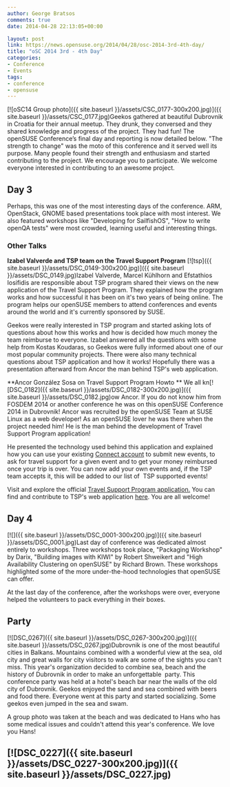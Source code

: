 ```yaml
---
author: George Bratsos
comments: true
date: 2014-04-28 22:13:05+00:00

layout: post
link: https://news.opensuse.org/2014/04/28/osc-2014-3rd-4th-day/
title: "oSC 2014 3rd - 4th Day"
categories:
- Conference
- Events
tags:
- conference
- opensuse
---
```

[![oSC14 Group photo]({{ site.baseurl }}/assets/CSC_0177-300x200.jpg)]({{ site.baseurl }}/assets/CSC_0177.jpg)Geekos gathered at beautiful Dubrovnik in Croatia for their annual meetup. They drunk, they conversed and they shared knowledge and progress of the project. They had fun! The openSUSE Conference’s final day and reporting is now detailed below. "The strength to change" was the moto of this conference and it served well its purpose. Many people found their strength and enthusiasm and started contributing to the project. We encourage you to participate. We welcome everyone interested in contributing to an awesome project.<!-- more -->


## Day 3


Perhaps, this was one of the most interesting days of the conference. ARM, OpenStack, GNOME based presentations took place with most interest. We also featured workshops like "Developing for SailfishOS", "How to write openQA tests" were most crowded, learning useful and interesting things.


### Other Talks


**Izabel Valverde and TSP team on the Travel Support Program**
[![tsp]({{ site.baseurl }}/assets/DSC_0149-300x200.jpg)]({{ site.baseurl }}/assets/DSC_0149.jpg)Izabel Valverde, Marcel Kühlhorn and Efstathios Iosifidis are responsible about TSP program shared their views on the new application of the Travel Support Program. They explained how the program works and how successful it has been on it's two years of being online. The program helps our openSUSE members to attend conferences and events around the world and it's currently sponsored by SUSE.

Geekos were really interested in TSP program and started asking lots of questions about how this works and how is decided how much money the team reimburse to everyone. Izabel answered all the questions with some help from Kostas Koudaras, so Geekos were fully informed about one of our most popular community projects.
There were also many technical questions about TSP application and how it works! Hopefully there was a presentation afterward from Ancor the man behind TSP's web application.

**Ancor González Sosa on Travel Support Program Howto **
We all kn[![DSC_0182]({{ site.baseurl }}/assets/DSC_0182-300x200.jpg)]({{ site.baseurl }}/assets/DSC_0182.jpg)ow Ancor. If you do not know him from FOSDEM 2014 or another conference he was on this openSUSE Conference 2014 in Dubrovnik! Ancor was recruited by the openSUSE Team at SUSE Linux as a web developer! As an openSUSE lover he was there when the project needed him! He is the man behind the development of Travel Support Program application!

He presented the technology used behind this application and explained how you can use your existing [Connect account](https://connect.opensuse.org/) to submit new events, to ask for travel support for a given event and to get your money reimbursed once your trip is over. You can now add your own events and, if the TSP team accepts it, this will be added to our list of  TSP supported events!

Visit and explore the official [Travel Support Program application.](https://connect.opensuse.org/travel-support) You can find and contribute to TSP's web application [here](https://github.com/openSUSE/travel-support-program). You are all welcome!


## 




## Day 4


[![]({{ site.baseurl }}/assets/DSC_0001-300x200.jpg)]({{ site.baseurl }}/assets/DSC_0001.jpg)Last day of conference was dedicated almost entirely to workshops. Three workshops took place, "Packaging Workshop" by Darix, "Building images with KIWI" by Robert Shweikert and "High Availability Clustering on openSUSE" by Richard Brown. These workshops highlighted some of the more under-the-hood technologies that openSUSE can offer.

At the last day of the conference, after the workshops were over, everyone helped the volunteers to pack everything in their boxes.


## Party


[![DSC_0267]({{ site.baseurl }}/assets/DSC_0267-300x200.jpg)]({{ site.baseurl }}/assets/DSC_0267.jpg)Dubrovnik is one of the most beautiful cities in Balkans. Mountains combined with a wonderful view at the sea, old city and great walls for city visitors to walk are some of the sights you can't miss. This year's organization decided to combine sea, beach and the history of Dubrovnik in order to make an unforgettable  party. This conference party was held at a hotel's beach bar near the walls of the old city of Dubrovnik. Geekos enjoyed the sand and sea combined with beers and food there. Everyone went at this party and started socializing. Some geekos even jumped in the sea and swam.

A group photo was taken at the beach and was dedicated to Hans who has some medical issues and couldn't attend this year's conference. We love you Hans!


## [![DSC_0227]({{ site.baseurl }}/assets/DSC_0227-300x200.jpg)]({{ site.baseurl }}/assets/DSC_0227.jpg)

		
